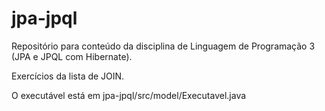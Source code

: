 # jpa-jpql
Repositório para conteúdo da disciplina de Linguagem de Programação 3 (JPA e JPQL com Hibernate).

Exercícios da lista de JOIN.

O executável está em jpa-jpql/src/model/Executavel.java
